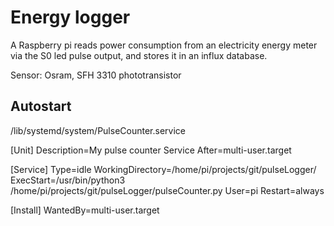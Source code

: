 # Energy logger
                         
A Raspberry pi reads power consumption from an electricity energy meter via the S0 led pulse output, and stores it in an influx database.

Sensor: Osram, SFH 3310 phototransistor

## Autostart

/lib/systemd/system/PulseCounter.service 

 [Unit]
 Description=My pulse counter Service
 After=multi-user.target

 [Service]
 Type=idle
 WorkingDirectory=/home/pi/projects/git/pulseLogger/
 ExecStart=/usr/bin/python3 /home/pi/projects/git/pulseLogger/pulseCounter.py
 User=pi
 Restart=always

 [Install]
 WantedBy=multi-user.target
